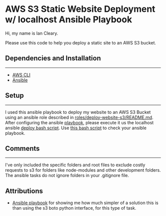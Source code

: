 # AWS S3 Static Website Deployment w/ localhost Ansible Playbook

Hi, my name is Ian Cleary.

Please use this code to help you deploy a static site to an AWS S3 bucket.

## Dependencies and Installation

------------

* [AWS CLI](http://docs.aws.amazon.com/cli/latest/userguide/installing.html)
* [Ansible](https://docs.ansible.com/ansible/latest/installation_guide/intro_installation.html)

## Setup

------------
I used this ansible playbook to deploy my website to an AWS S3 Bucket using an ansible role described in [roles/deploy-website-s3/README.md](roles/deploy-website-s3/README.md). After configuring the ansible [playbook](main.yml), please execute it us the localhost ansible [deploy bash script](deploy.sh).  Use [this bash script](check.sh) to check your ansible playbook.

## Comments

------------
I've only included the specific folders and root files to exclude costly requests to s3 for folders like node-modules and other development folders.  The ansible tasks do not ignore folders in your .gitignore file.

## Attributions

* [Ansible playbook](https://github.com/dmitri-lerko/ansible-jekyll) for showing me how much simpler of a solution this is than using the s3 boto python interface, for this type of task.
